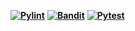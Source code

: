 **[![Pylint](https://github.com/NCSU-SE-Spring2025-Group6/HW3-debugging/actions/workflows/pylint.yml/badge.svg)](https://github.com/NCSU-SE-Spring2025-Group6/HW3-debugging/actions/workflows/pylint.yml)**
**[![Bandit](https://github.com/NCSU-SE-Spring2025-Group6/HW3-debugging/actions/workflows/badit.yml/badge.svg)](https://github.com/NCSU-SE-Spring2025-Group6/HW3-debugging/actions/workflows/badit.yml)**
**[![Pytest](https://github.com/NCSU-SE-Spring2025-Group6/HW3-debugging/actions/workflows/pytest.yml/badge.svg)](https://github.com/NCSU-SE-Spring2025-Group6/HW3-debugging/actions/workflows/pytest.yml)**